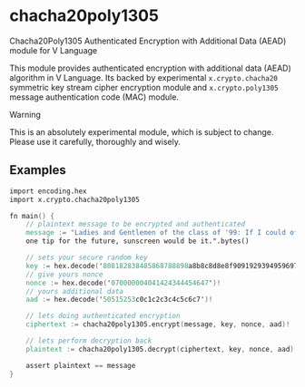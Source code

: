# chacha20poly1305

Chacha20Poly1305 Authenticated Encryption with Additional Data (AEAD) module for V Language

This module provides authenticated encryption with additional data (AEAD) algorithm in V Language.
Its backed by experimental `x.crypto.chacha20` symmetric key stream cipher encryption
module and `x.crypto.poly1305` message authentication code (MAC) module.

> [!Warning]
> This is an absolutely experimental module, which is subject to change.
> Please use it carefully, thoroughly and wisely.

## Examples

```v
import encoding.hex
import x.crypto.chacha20poly1305

fn main() {
    // plaintext message to be encrypted and authenticated
    message := "Ladies and Gentlemen of the class of '99: If I could offer you only \
    one tip for the future, sunscreen would be it.".bytes()

    // sets your secure random key
    key := hex.decode('808182838485868788898a8b8c8d8e8f909192939495969798999a9b9c9d9e9f')!
    // give yours nonce
    nonce := hex.decode('070000004041424344454647')!
    // yours additional data
    aad := hex.decode('50515253c0c1c2c3c4c5c6c7')!

    // lets doing authenticated encryption
    ciphertext := chacha20poly1305.encrypt(message, key, nonce, aad)!

    // lets perform decryption back
    plaintext := chacha20poly1305.decrypt(ciphertext, key, nonce, aad)!

    assert plaintext == message
}
```
